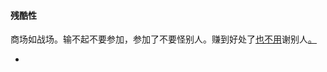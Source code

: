 
#### 残酷性

商场如战场。输不起不要参加，参加了不要怪别人。赚到好处了[也不用](https://github.com/7900ms/000nottheater_deserted_systemlibrary/blob/master/supplementary/chain-真实惠会导致赚更多钱.md)谢别人[。](https://ruby-china.org/notes/4052#这样不那样.log)



-
